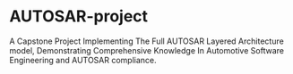 # AUTOSAR-project
A Capstone Project Implementing The Full AUTOSAR Layered Architecture model, Demonstrating Comprehensive Knowledge In Automotive Software Engineering and AUTOSAR compliance.
